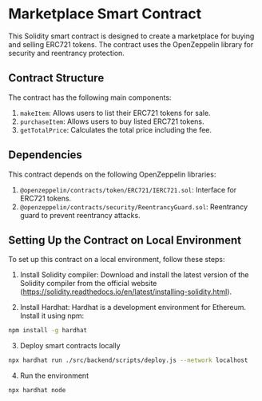 # Marketplace Smart Contract

This Solidity smart contract is designed to create a marketplace for buying and selling ERC721 tokens. The contract uses the OpenZeppelin library for security and reentrancy protection.

## Contract Structure

The contract has the following main components:

1. `makeItem`: Allows users to list their ERC721 tokens for sale.
2. `purchaseItem`: Allows users to buy listed ERC721 tokens.
3. `getTotalPrice`: Calculates the total price including the fee.

## Dependencies

This contract depends on the following OpenZeppelin libraries:

1. `@openzeppelin/contracts/token/ERC721/IERC721.sol`: Interface for ERC721 tokens.
2. `@openzeppelin/contracts/security/ReentrancyGuard.sol`: Reentrancy guard to prevent reentrancy attacks.

## Setting Up the Contract on Local Environment

To set up this contract on a local environment, follow these steps:

1. Install Solidity compiler: Download and install the latest version of the Solidity compiler from the official website (https://solidity.readthedocs.io/en/latest/installing-solidity.html).

2. Install Hardhat: Hardhat is a development environment for Ethereum. Install it using npm:

```bash
npm install -g hardhat
```

3. Deploy smart contracts locally
```bash
npx hardhat run ./src/backend/scripts/deploy.js --network localhost
```

4. Run the environment
```bash
npx hardhat node
```